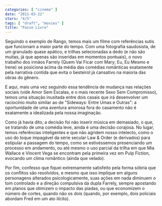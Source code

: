 ```yaml
---
categories: [ "cinema" ]
date: "2011-03-22"
stars: "4/5"
tags: [ "draft", "movies" ]
title: "Passe Livre"
---
```

Seguindo o exemplo de Rango, temos mais um filme com referências sutis
que funcionam a maior parte do tempo. Com uma fotografia saudosista,
de um granulado quase apático, e trilhas selecionadas a dedo (e não
são muitas, já que apenas são inseridas em momentos pontuais),
o novo trabalho dos irmãos Farrely (Quem Vai Ficar com Mary; Eu, Eu
Mesmo e Irene) se posiciona acima da média das comédias românticas
exatamente pela narrativa contida que evita o besteirol já cansativo
na maioria das obras do gênero.

E aqui, mais uma vez seguindo essa tendência de mudança nas relações
sociais (vide Amor Sem Escalas, e o mais recente Sexo Sem Compromisso),
temos uma situação inusitada entre dois casais que irá desenvolver
um raciocínio muito similar ao de "Sideways: Entre Umas e Outras": a
oportunidade de uma aventura amorosa fora do casamento não é exatamente
a idealizada pela nossa imaginação.

Como já havia dito, a decisão foi não inserir música em demasiado, o
que, se tratando de uma comédia leve, ainda é uma decisão corajosa. No
lugar, temos referências inteligentes e que não agridem nosso intelecto,
como o uso do toque impagável da série secular Law & Order (e derivados)
para estipular a passagem do tempo, como se estivéssemos presenciando um
processo em andamento, ou até mesmo o uso parcial da trilha em que Mia
Wallace e Vincent Vega se encontram pela primeira vez em Pulp Fiction,
evocando um clima romântico (ainda que velado).

Por fim, confesso que fiquei extremamente satisfeito pela forma sóbria
que os conflitos são resolvidos, e mesmo que isso implique em alguns
personagens alterados psicologicamente, suas ações em nada diminuem o
tom controlado e a direção compulsiva da dupla Farrely, sempre apostando
em planos que otimizem o impacto das piadas, ou que economizem o número
de cortes, quando não os dois (quando, por exemplo, dois policiais
abordam Fred em um ato ilícito).
